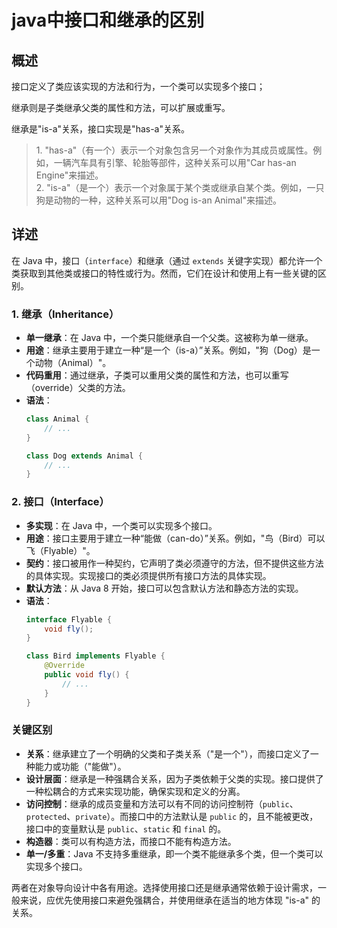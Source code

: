 # java中接口和继承的区别

## 概述

接口定义了类应该实现的方法和行为，一个类可以实现多个接口；

继承则是子类继承父类的属性和方法，可以扩展或重写。

继承是"is-a"关系，接口实现是"has-a"关系。
<blockquote>
1. "has-a"（有一个）表示一个对象包含另一个对象作为其成员或属性。例如，一辆汽车具有引擎、轮胎等部件，这种关系可以用"Car has-an Engine"来描述。
<br>
2. "is-a"（是一个）表示一个对象属于某个类或继承自某个类。例如，一只狗是动物的一种，这种关系可以用"Dog is-an Animal"来描述。
</blockquote>

## 详述

在 Java 中，接口（`interface`）和继承（通过 `extends` 关键字实现）都允许一个类获取到其他类或接口的特性或行为。然而，它们在设计和使用上有一些关键的区别。

### 1. 继承（Inheritance）
- **单一继承**：在 Java 中，一个类只能继承自一个父类。这被称为单一继承。
- **用途**：继承主要用于建立一种“是一个（is-a）”关系。例如，"狗（Dog）是一个动物（Animal）"。
- **代码重用**：通过继承，子类可以重用父类的属性和方法，也可以重写（override）父类的方法。
- **语法**：
  ```java
  class Animal {
      // ...
  }

  class Dog extends Animal {
      // ...
  }
  ```

### 2. 接口（Interface）
- **多实现**：在 Java 中，一个类可以实现多个接口。
- **用途**：接口主要用于建立一种“能做（can-do）”关系。例如，"鸟（Bird）可以飞（Flyable）"。
- **契约**：接口被用作一种契约，它声明了类必须遵守的方法，但不提供这些方法的具体实现。实现接口的类必须提供所有接口方法的具体实现。
- **默认方法**：从 Java 8 开始，接口可以包含默认方法和静态方法的实现。
- **语法**：
  ```java
  interface Flyable {
      void fly();
  }

  class Bird implements Flyable {
      @Override
      public void fly() {
          // ...
      }
  }
  ```

### 关键区别
- **关系**：继承建立了一个明确的父类和子类关系（"是一个"），而接口定义了一种能力或功能（"能做"）。
- **设计层面**：继承是一种强耦合关系，因为子类依赖于父类的实现。接口提供了一种松耦合的方式来实现功能，确保实现和定义的分离。
- **访问控制**：继承的成员变量和方法可以有不同的访问控制符（`public`、`protected`、`private`）。而接口中的方法默认是 `public` 的，且不能被更改，接口中的变量默认是 `public`、`static` 和 `final` 的。
- **构造器**：类可以有构造方法，而接口不能有构造方法。
- **单一/多重**：Java 不支持多重继承，即一个类不能继承多个类，但一个类可以实现多个接口。

两者在对象导向设计中各有用途。选择使用接口还是继承通常依赖于设计需求，一般来说，应优先使用接口来避免强耦合，并使用继承在适当的地方体现 "is-a" 的关系。